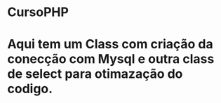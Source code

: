 # CursoPHP

# Aqui tem um Class com criação da conecção com Mysql e outra class de select para otimazação do codigo.
